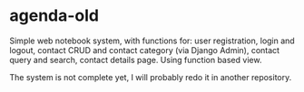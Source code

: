 # agenda-old

Simple web notebook system, with functions for: user registration, login and logout, contact CRUD and contact category (via Django Admin), contact query and search, contact details page. Using function based view.

The system is not complete yet, I will probably redo it in another repository.
